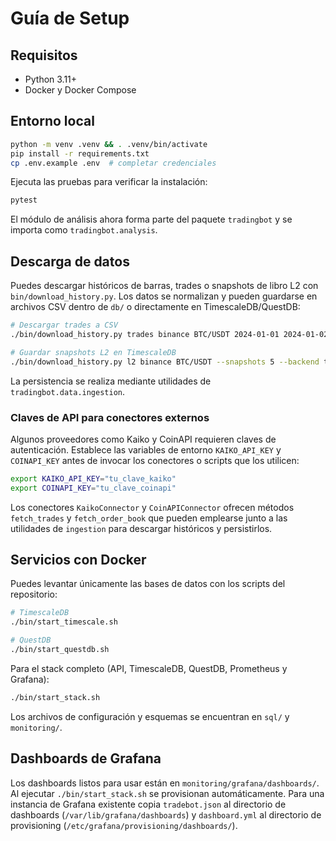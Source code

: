 # Guía de Setup

## Requisitos
- Python 3.11+
- Docker y Docker Compose

## Entorno local
```bash
python -m venv .venv && . .venv/bin/activate
pip install -r requirements.txt
cp .env.example .env  # completar credenciales
```

Ejecuta las pruebas para verificar la instalación:
```bash
pytest
```
El módulo de análisis ahora forma parte del paquete `tradingbot` y se importa como `tradingbot.analysis`.

## Descarga de datos
Puedes descargar históricos de barras, trades o snapshots de libro L2 con
`bin/download_history.py`.  Los datos se normalizan y pueden guardarse en
archivos CSV dentro de `db/` o directamente en TimescaleDB/QuestDB:

```bash
# Descargar trades a CSV
./bin/download_history.py trades binance BTC/USDT 2024-01-01 2024-01-02 --backend csv

# Guardar snapshots L2 en TimescaleDB
./bin/download_history.py l2 binance BTC/USDT --snapshots 5 --backend timescale
```

La persistencia se realiza mediante utilidades de `tradingbot.data.ingestion`.

### Claves de API para conectores externos

Algunos proveedores como Kaiko y CoinAPI requieren claves de autenticación.
Establece las variables de entorno `KAIKO_API_KEY` y `COINAPI_KEY` antes de
invocar los conectores o scripts que los utilicen:

```bash
export KAIKO_API_KEY="tu_clave_kaiko"
export COINAPI_KEY="tu_clave_coinapi"
```

Los conectores `KaikoConnector` y `CoinAPIConnector` ofrecen métodos
``fetch_trades`` y ``fetch_order_book`` que pueden emplearse junto a las
utilidades de `ingestion` para descargar históricos y persistirlos.

## Servicios con Docker
Puedes levantar únicamente las bases de datos con los scripts del
repositorio:

```bash
# TimescaleDB
./bin/start_timescale.sh

# QuestDB
./bin/start_questdb.sh
```

Para el stack completo (API, TimescaleDB, QuestDB, Prometheus y Grafana):

```bash
./bin/start_stack.sh
```

Los archivos de configuración y esquemas se encuentran en `sql/` y
`monitoring/`.

## Dashboards de Grafana
Los dashboards listos para usar están en `monitoring/grafana/dashboards/`.
Al ejecutar `./bin/start_stack.sh` se provisionan automáticamente.
Para una instancia de Grafana existente copia `tradebot.json` al
directorio de dashboards (`/var/lib/grafana/dashboards`) y `dashboard.yml`
al directorio de provisioning (`/etc/grafana/provisioning/dashboards/`).
